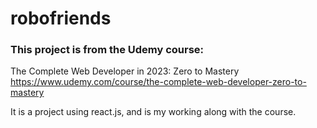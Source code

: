 # robofriends

### This project is from the Udemy course: <br>
The Complete Web Developer in 2023: Zero to Mastery <br>
https://www.udemy.com/course/the-complete-web-developer-zero-to-mastery

It is a project using react.js, and is my working along with the course.